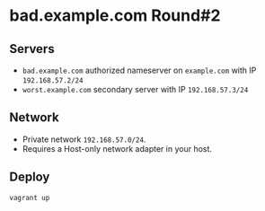 # bad.example.com Round#2

## Servers

- `bad.example.com` authorized nameserver on `example.com`
  with IP `192.168.57.2/24`
- `worst.example.com` secondary server with IP
  `192.168.57.3/24`

## Network

- Private network `192.168.57.0/24`.
- Requires a Host-only network adapter in your host.

## Deploy

    vagrant up



